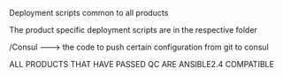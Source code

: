 Deployment scripts common to all products 

The product specific deployment scripts are in the respective folder


/Consul  ---> the code to push certain configuration from git to consul

ALL PRODUCTS THAT HAVE PASSED QC ARE ANSIBLE2.4 COMPATIBLE